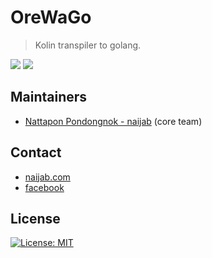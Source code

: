 # OreWaGo

> Kolin transpiler to golang.

![](https://img.shields.io/badge/OreWaGo-v0.0.1-orange) ![](https://img.shields.io/badge/status-in--development-yellow)

## Maintainers
- [Nattapon Pondongnok - naijab](https://github.com/naijab) (core team)

## Contact
- [naijab.com](https://naijab.com)
- [facebook](https://www.facebook.com/naijabcom)

## License

[![License: MIT](https://img.shields.io/badge/License-MIT-blue.svg)](LICENSE)